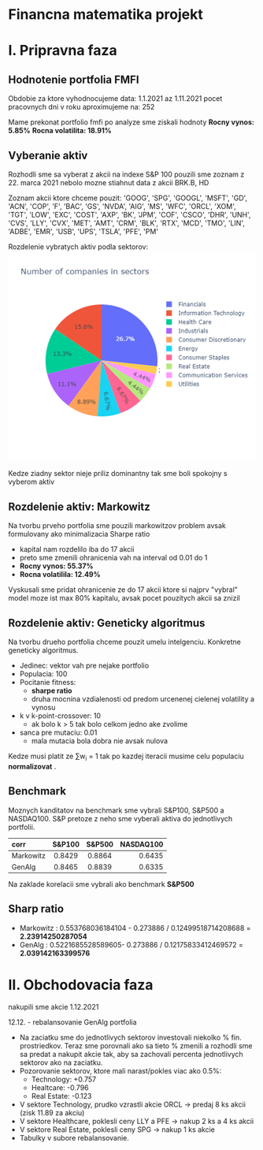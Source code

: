 # Financna matematika projekt

# I. Pripravna faza

## Hodnotenie portfolia FMFI

Obdobie za ktore vyhodnocujeme data: 1.1.2021 az 1.11.2021
pocet pracovnych dni v roku aproximujeme na: 252

Mame prekonat portfolio fmfi
po analyze sme ziskali hodnoty
**Rocny vynos: 5.85%** 
**Rocna volatilita: 18.91%**

## Vyberanie aktiv

Rozhodli sme sa vyberat z akcii na indexe S&P 100
pouzili sme zoznam z  22. marca 2021
nebolo mozne stiahnut data z akcii BRK.B, HD

Zoznam akcii ktore chceme pouzit: 'GOOG', 'SPG', 'GOOGL', 'MSFT', 'GD', 'ACN', 'COP', 'F', 'BAC', 'GS',
       'NVDA', 'AIG', 'MS', 'WFC', 'ORCL', 'XOM', 'TGT', 'LOW', 'EXC', 'COST',
       'AXP', 'BK', 'JPM', 'COF', 'CSCO', 'DHR', 'UNH', 'CVS', 'LLY', 'CVX',
       'MET', 'AMT', 'CRM', 'BLK', 'RTX', 'MCD', 'TMO', 'LIN', 'ADBE', 'EMR',
       'USB', 'UPS', 'TSLA', 'PFE', 'PM'

Rozdelenie vybratych aktiv podla sektorov:
![alt text](plots/stocks_per_sector.png "rozdelenie aktiv")

Kedze ziadny sektor nieje priliz dominantny tak sme boli spokojny s vyberom aktiv

## Rozdelenie aktiv: Markowitz

Na tvorbu prveho portfolia sme pouzili markowitzov problem avsak formulovany ako minimalizacia Sharpe ratio
* kapital nam rozdelilo iba do 17 akcii
* preto sme zmenili ohranicenia vah na interval od 0.01 do 1
* **Rocny vynos: 55.37%**
* **Rocna volatilila: 12.49%** 

Vyskusali sme pridat ohranicenie ze do 17 akcii ktore si najprv "vybral" model moze ist max 80% kapitalu, avsak pocet pouzitych akcii sa znizil 

## Rozdelenie aktiv: Geneticky algoritmus

Na tvorbu drueho portfolia chceme pouzit umelu intelgenciu. Konkretne geneticky algoritmus.

* Jedinec: vektor vah pre nejake portfolio
* Populacia: 100
* Pocitanie fitness: 
    * **sharpe ratio**
    * druha mocnina vzdialenosti od predom urcenenej cielenej volatility a vynosu
* k v k-point-crossover: 10
    * ak bolo k > 5 tak bolo celkom jedno ake zvolime
* sanca pre mutaciu: 0.01
  * mala mutacia bola dobra nie avsak nulova

Kedze musi platit ze &sum;w<sub>i</sub> = 1 tak po kazdej iteracii musime celu populaciu **normalizovat** .

## Benchmark

Moznych kanditatov na benchmark sme vybrali S&P100, S&P500 a NASDAQ100. S&P pretoze z neho sme vyberali aktiva do jednotlivych portfolii.

|    corr    | S&P100    | S&P500  |  NASDAQ100 |
| :---       |    :----: |  :---:  | ---:       |
| Markowitz  | 0.8429    | 0.8864  | 0.6435     |
| GenAlg     | 0.8465    | 0.8839  | 0.6335     |

Na zaklade korelacii sme vybrali ako benchmark **S&P500**

## Sharp ratio

* Markowitz : 0.553768036184104 - 0.273886 / 0.12499518714208688 = **2.23914250287054**
* GenAlg    : 0.5221685528589605- 0.273886 / 0.12175833412469572 = **2.039142163399576**  
# II. Obchodovacia faza

nakupili sme akcie 1.12.2021

12.12. - rebalansovanie GenAlg portfolia
* Na zaciatku sme do jednotlivych sektorov investovali niekolko % fin. prostriedkov. Teraz sme porovnali ako sa tieto % zmenili a rozhodli sme sa predat a nakupit akcie tak, aby sa zachovali percenta jednotlivych sektorov ako na zaciatku.
* Pozorovanie sektorov, ktore mali narast/pokles viac ako 0.5%:
  * Technology: +0.757
  * Healtcare: -0.796
  * Real Estate: -0.123
* V sektore Technology, prudko vzrastli akcie ORCL -> predaj 8 ks akcii (zisk 11.89 za akciu)
* V sektore Healthcare, poklesli ceny LLY a PFE -> nakup 2 ks a 4 ks akcii
* V sektore Real Estate, poklesli ceny SPG -> nakup 1 ks akcie
* Tabulky v subore rebalansovanie.